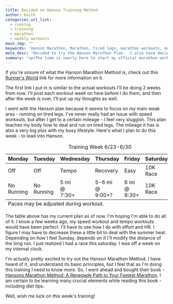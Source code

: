 ```yaml
---
title: Decided on Hanson Training Method
author: keith
categories_url_list:
  - running
  - training
  - marathon
  - weekly workouts
main_img: ""
keywords: 'Hanson Marathon, Marathon, tired legs, marathon workouts, marathon plan'
meta_desc: 'Decided to try the Hanson Marathon Plan.  I also have decided on a workout leading up to the plan.'
summary: '<p>The time is nearly here to start my official marathon workouts. I have one, maybe two weeks left to prepare my body for the workouts involved. After considering the amount of time I have, the way my body works with mileage vs speed, I’ve decided to try the <a href="http://www.hansons-running.com/training-plans/advanced-training-plan/">Hanson Marathon Plan.</a></p>'
---
```

<p>If you're unsure of what the Hanson Marathon Method is, check out this <a href="http://www.runnersworld.com/race-training/marathoning-hansons-way">Runner's World</a> link for more information on it.</p>

<p>The first link I put in is similar to the actual workouts I'll be doing 2 weeks from now.  I'll post each workout week on here before I do them, and then after the week is over, I'll put up my thoughts as well.  </p>

<p>I went with the Hanson plan because it seems to focus on my main weak area - running on tired legs.  I've never really had an issue with speed workouts, but after I get to a certain mileage - I feel very sluggish.  This plan teaches my body how to deal and run on tired legs.  The mileage it has is also a very big plus with my busy lifestyle.  Here's what I plan to do this week - to lead into Hanson. </p>
<table class="custom_table">
<caption>Training Week 6/23-6/30</caption>
<colgroup span="7" title="title">
  
</colgroup>
<thead>
  <tr>
  	<th class="col" span="1">Monday</th>
  	<th class="col" span="1">Tuesday</th>
  	<th class="col" span="1">Wednesday</th>
  	<th class="col" span="1">Thursday</th>
  	<th class="col" span="1">Friday</th>
    <th class="col" span="1">Saturday</th>
    <th class="col" span="1">Sunday</th>
  </tr>
</thead>
<tfoot>
  <tr>
    <td colspan="100%">Paces may be adjusted during workout.</td>
  </tr>
</tfoot>
<tbody>
  <tr>
    <td>Off</td>
    <td>Off</td>
    <td>Tempo</td>
    <td>Recovery</td>
    <td>Easy</td>
    <td>10K Race</td>
    <td>Long</td>
  </tr>
  <tr>
  	<td>No Running</td>
  	<td>No Running</td>
  	<td>5 mi<br>@<br> 7:30+</td>
  	<td>5-6 mi<br>@<br>9:00+?</td>
  	<td>6 mi<br>@<br>8:30+</td>
  	<td>10K Race</td>
  	<td>10 mi<br>@<br>8:30+</td>
  </tr>
</tbody>
</table>
<p>The table above has my current plan as of now.  I'm hoping I'm able to do all of it.  I know a few weeks ago, my speed workout and tempo workouts would have been perfect.  I'll have to see how I do with effort and HR.  I figure I may have to decrease these a little bit to deal with the summer heat.  Depending on how I feel Sunday, depends on if I'll modify the distance of the long run.  I just realized I had a race this saturday.  I was off a week on my internal clock.</p>
<p>I'm actually pretty excited to try out the Hanson Marathon Method.  I have heard of it, and understand its basic principles, but I feel that as I'm doing this training I need to know more.  So, I went ahead and bought their book - <a href="http://www.amazon.com/gp/offer-listing/1934030856/ref=as_li_tl?ie=UTF8&camp=1789&creative=9325&creativeASIN=1934030856&linkCode=am2&tag=perdotnet-20&linkId=3HR5KAPWG3XXZURF">Hansons Marathon Method: A Renegade Path to Your Fastest Marathon</a>. I am certain to be learning many crucial elements while reading this book - including diet tips.</p>
<p> Well, wish me luck on this week's training!  </p>